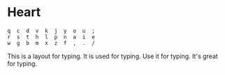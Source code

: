 # Heart
```
q  c  d  v  k  j  y  o  u  ;
r  s  t  h  l  p  n  a  i  e
w  g  b  m  x  z  f  ,  .  /
```

This is a layout for typing. It is used for typing. Use it for typing. It's great for typing.

